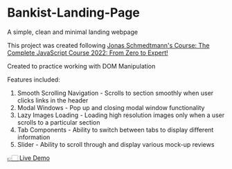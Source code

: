 # Bankist-Landing-Page

<p> A simple, clean and minimal landing webpage </p>

<p>This project was created following <a href="https://www.udemy.com/course/the-complete-javascript-course/">Jonas Schmedtmann's Course: The Complete JavaScript Course 2022: From Zero to Expert!</a></p>
<p> Created to practice working with DOM Manipulation </p>
<p> Features included: </p>
<ol>
  <li>Smooth Scrolling Navigation - Scrolls to section smoothly when user clicks links in the header</li>
  <li>Modal Windows - Pop up and closing modal window functionality</li>
  <li>Lazy Images Loading - Loading high resolution images only when a user scrolls to a particular section</li>
  <li>Tab Components - Ability to switch between tabs to display different information</li>
  <li>Slider - Ability to scroll through and display various mock-up reviews</li>
</ol> 

<a href="https://xyzuka.github.io/Bankist-Landing-Page/"> 👉🏻 Live Demo</a>
